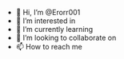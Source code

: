 - 👋 Hi, I’m @Erorr001
- 👀 I’m interested in 
- 🌱 I’m currently learning 
- 💞️ I’m looking to collaborate on
- 📫 How to reach me
